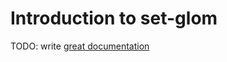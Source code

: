 # Introduction to set-glom

TODO: write [great documentation](http://jacobian.org/writing/what-to-write/)
